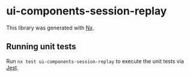 # ui-components-session-replay

This library was generated with [Nx](https://nx.dev).

## Running unit tests

Run `nx test ui-components-session-replay` to execute the unit tests via [Jest](https://jestjs.io).
